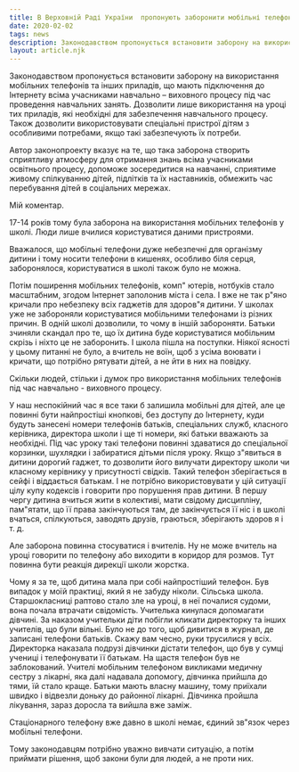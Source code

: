 ```yaml
---
title: В Верховній Раді України  пропонують заборонити мобільні телефони в школі
date: 2020-02-02
tags: news
description: Законодавством пропонується встановити заборону на використання мобільних телефонів та інших приладів, що мають підключення до Інтернету всіма учасниками навчально – виховного процесу під час проведення навчальних занять 
layout: article.njk
---
```


Законодавством пропонується встановити заборону на використання мобільних телефонів та інших приладів, що мають підключення до Інтернету всіма учасниками навчально – виховного процесу під час проведення навчальних занять. Дозволити лише використання на уроці тих приладів, які необхідні для забезпечення навчального процесу.  Також дозволити використовувати спеціальні пристрої дітям з особливими потребами, якщо такі забезпечують їх потреби.

 Автор законопроекту вказує на те, що така заборона створить сприятливу атмосферу для отримання знань всіма учасниками освітнього процесу, допоможе зосередитися на навчанні, сприятиме живому спілкуванню дітей, підлітків та їх наставників, обмежить час перебування дітей в соціальних мережах.


 
Мій коментар.


17-14 років тому була заборона на використання мобільних телефонів у школі. Люди лише вчилися користуватися даними пристроями.
 
Вважалося, що мобільні телефони дуже небезпечні для організму дитини і тому носити телефони в кишенях, особливо біля серця, заборонялося, користуватися в школі також було не можна.

 Потім поширення мобільних телефонів, комп" ютерів, нотбуків стало масштабним, згодом Інтернет заполонив міста і села. 
І вже не так р"яно кричали про небезпеку всіх гаджетів для здоров"я дитини. У школах уже не забороняли користуватися мобільними телефонами із різних причин. В одній школі дозволили, то чому в іншій забороняти.  Батьки  зчиняли скандал про те, що їх дитина буде користуватися мобільним скрізь і ніхто це не заборонить. І школа пішла на поступки.
Ніякої ясності у цьому питанні не було, а вчитель не воїн, щоб з усіма воювати і кричати, що потрібно рятувати дітей, а не йти в них на повідку.

Скільки людей, стільки і думок про використання мобільних телефонів під час навчально - виховного процесу.
 
У наш неспокійний час я все таки б залишила мобільні для дітей, але це повинні бути найпростіші кнопкові, без доступу до Інтернету, куди будуть занесені номери телефонів батьків, спеціальних служб, класного керівника, директора школи і ще ті номери, які батьки вважають за необхідні.
Під час уроку такі телефони повинні здаватися до спеціальної корзинки, шухлядки і забиратися дітьми після уроку. 
Якщо з"явиться в дитини дорогий гаджет, то дозволити його вилучати директору школи чи класному керівнику у присутності свідків. Такий телефон зберігається в сейфі і віддається батькам. І не потрібно використовувати у цій ситуації цілу купу кодексів і говорити про порушення прав дитини. В першу чергу дитина вчиться жити в колективі, мати свідому дисципліну,  пам"ятати, що її права закінчуються там, де закінчується її ніс і в школі вчаться, спілкуються, заводять друзів, граються, зберігають здоров я і т. д.


Але заборона повинна стосуватися і вчителів. Ну не може вчитель на уроці говорити по телефону або виходити в коридор для розмов. Тут повинна бути реакція дирекції школи жорстка.


Чому я за те, щоб дитина мала при собі найпростіший телефон.
Був випадок у моїй практиці, який я не забуду ніколи. Сільська школа. Старшокласниці раптово стало зле на уроці, в неї почалися судоми, вона почала втрачати свідомість. Учителька кинулася допомагати дівчині. За наказом учительки діти побігли  кликати директорку та інших учителів, що були вільні. Було не до того, щоб дивитися в журнал, де записані телефони батьків. Скажу вам чесно, руки трусилися у всіх.  Директорка наказала подрузі дівчинки дістати телефон, що був у сумці учениці і телефонувати її батькам. На щастя телефон був не заблокований.  Учителі мобільним телефоном викликами медичну сестру з лікарні, яка далі надавала допомогу, дівчинка прийшла до тями, їй стало краще. Батьки мають власну машину, тому приїхали швидко і відвезли доньку до районної лікарні. Дівчинка пройшла лікування, зараз доросла та вийшла вже заміж. 

Стаціонарного телефону вже давно в школі немає, єдиний зв"язок через мобільні телефони.


Тому законодавцям потрібно уважно вивчати ситуацію, а потім приймати рішення, щоб закони були для людей, а не проти них.
